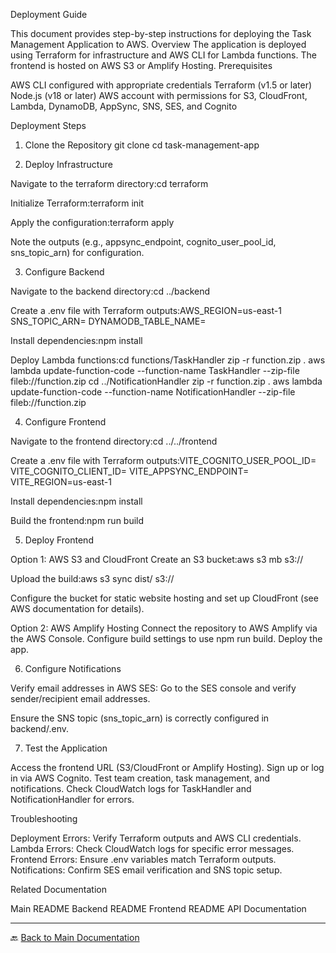 Deployment Guide

This document provides step-by-step instructions for deploying the Task Management Application to AWS.
Overview
The application is deployed using Terraform for infrastructure and AWS CLI for Lambda functions. The frontend is hosted on AWS S3 or Amplify Hosting.
Prerequisites

AWS CLI configured with appropriate credentials
Terraform (v1.5 or later)
Node.js (v18 or later)
AWS account with permissions for S3, CloudFront, Lambda, DynamoDB, AppSync, SNS, SES, and Cognito

Deployment Steps
1. Clone the Repository
git clone <repository-url>
cd task-management-app

2. Deploy Infrastructure

Navigate to the terraform directory:cd terraform


Initialize Terraform:terraform init


Apply the configuration:terraform apply


Note the outputs (e.g., appsync_endpoint, cognito_user_pool_id, sns_topic_arn) for configuration.

3. Configure Backend

Navigate to the backend directory:cd ../backend


Create a .env file with Terraform outputs:AWS_REGION=us-east-1
SNS_TOPIC_ARN=<your-sns-topic-arn>
DYNAMODB_TABLE_NAME=<your-dynamodb-table-name>


Install dependencies:npm install


Deploy Lambda functions:cd functions/TaskHandler
zip -r function.zip .
aws lambda update-function-code --function-name TaskHandler --zip-file fileb://function.zip
cd ../NotificationHandler
zip -r function.zip .
aws lambda update-function-code --function-name NotificationHandler --zip-file fileb://function.zip



4. Configure Frontend

Navigate to the frontend directory:cd ../../frontend


Create a .env file with Terraform outputs:VITE_COGNITO_USER_POOL_ID=<your-user-pool-id>
VITE_COGNITO_CLIENT_ID=<your-client-id>
VITE_APPSYNC_ENDPOINT=<your-appsync-endpoint>
VITE_REGION=us-east-1


Install dependencies:npm install


Build the frontend:npm run build



5. Deploy Frontend

Option 1: AWS S3 and CloudFront
Create an S3 bucket:aws s3 mb s3://<your-bucket-name>


Upload the build:aws s3 sync dist/ s3://<your-bucket-name>


Configure the bucket for static website hosting and set up CloudFront (see AWS documentation for details).


Option 2: AWS Amplify Hosting
Connect the repository to AWS Amplify via the AWS Console.
Configure build settings to use npm run build.
Deploy the app.



6. Configure Notifications

Verify email addresses in AWS SES:
Go to the SES console and verify sender/recipient email addresses.


Ensure the SNS topic (sns_topic_arn) is correctly configured in backend/.env.

7. Test the Application

Access the frontend URL (S3/CloudFront or Amplify Hosting).
Sign up or log in via AWS Cognito.
Test team creation, task management, and notifications.
Check CloudWatch logs for TaskHandler and NotificationHandler for errors.

Troubleshooting

Deployment Errors: Verify Terraform outputs and AWS CLI credentials.
Lambda Errors: Check CloudWatch logs for specific error messages.
Frontend Errors: Ensure .env variables match Terraform outputs.
Notifications: Confirm SES email verification and SNS topic setup.

Related Documentation

Main README
Backend README
Frontend README
API Documentation


---

🔙 [Back to Main Documentation](../../README.md)
